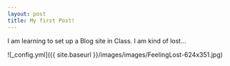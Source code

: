 ```yaml
---
layout: post
title: My first Post!
---
```


I am learning to set up a Blog site in Class. I am  kind of lost...


![_config.yml]({{ site.baseurl }}/images/images/FeelingLost-624x351.jpg)

